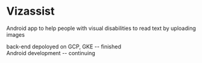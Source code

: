 # Vizassist
Android app to help people with visual disabilities to read text by uploading images

back-end depoloyed on GCP, GKE -- finished <br />
Android development       -- continuing
